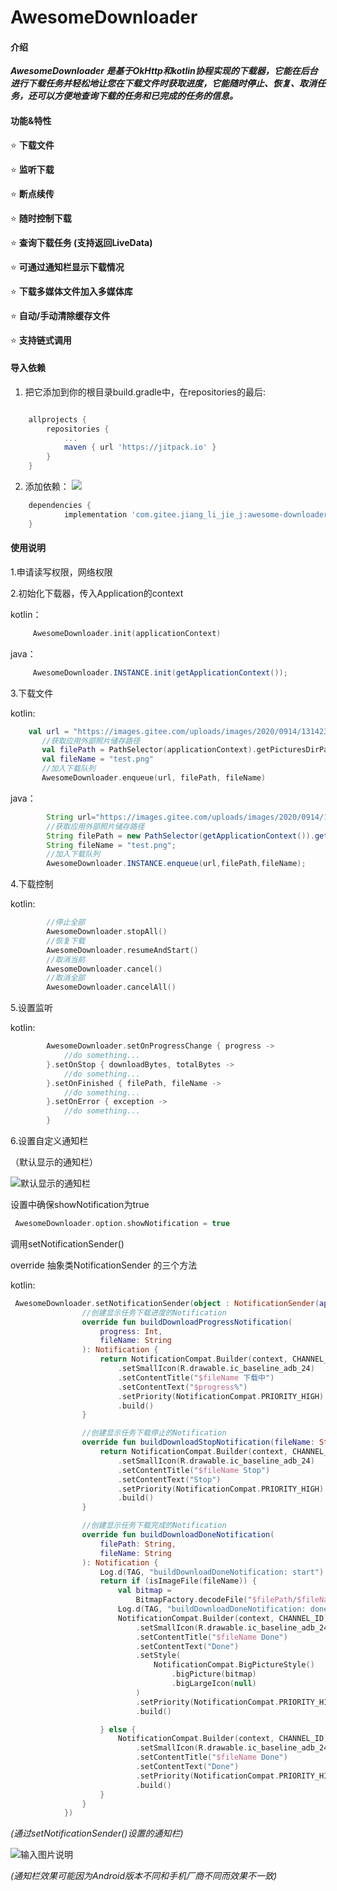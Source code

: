 # AwesomeDownloader

#### 介绍
 **_AwesomeDownloader 是基于OkHttp和kotlin协程实现的下载器，它能在后台进行下载任务并轻松地让您在下载文件时获取进度，它能随时停止、恢复、取消任务，还可以方便地查询下载的任务和已完成的任务的信息。_** 

#### 功能&特性


 :star: **下载文件**

 :star: **监听下载**

 :star: **断点续传**

 :star: **随时控制下载**

 :star: **查询下载任务 (支持返回LiveData)**

 :star: **可通过通知栏显示下载情况** 

 :star: **下载多媒体文件加入多媒体库** 

 :star: **自动/手动清除缓存文件** 

 :star: **支持链式调用**


#### 导入依赖

1. 把它添加到你的根目录build.gradle中，在repositories的最后:
```groovy

	allprojects {
		repositories {
			...
			maven { url 'https://jitpack.io' }
		}
	}

```

2. 添加依赖：
[![](https://jitpack.io/v/com.gitee.jiang_li_jie_j/awesome-downloader.svg)](https://jitpack.io/#com.gitee.jiang_li_jie_j/awesome-downloader)
```groovy
	dependencies {
	        implementation 'com.gitee.jiang_li_jie_j:awesome-downloader:vX.X.X'
	}

```


#### 使用说明

1.申请读写权限，网络权限

2.初始化下载器，传入Application的context

kotlin：
```kotlin
	 AwesomeDownloader.init(applicationContext)
```
java：
```java    
	 AwesomeDownloader.INSTANCE.init(getApplicationContext());
```
3.下载文件 

kotlin:
 ```kotlin
	 val url = "https://images.gitee.com/uploads/images/2020/0914/131423_f1aaba0b_1899542.png"
        //获取应用外部照片储存路径
        val filePath = PathSelector(applicationContext).getPicturesDirPath()
        val fileName = "test.png"
        //加入下载队列
        AwesomeDownloader.enqueue(url, filePath, fileName)
```
java：
```java
        String url="https://images.gitee.com/uploads/images/2020/0914/131423_f1aaba0b_1899542.png";
        //获取应用外部照片储存路径
        String filePath = new PathSelector(getApplicationContext()).getPicturesDirPath();
        String fileName = "test.png";
        //加入下载队列
        AwesomeDownloader.INSTANCE.enqueue(url,filePath,fileName);

```
4.下载控制

kotlin:
```kotlin
        //停止全部
        AwesomeDownloader.stopAll()
        //恢复下载
        AwesomeDownloader.resumeAndStart()
        //取消当前
        AwesomeDownloader.cancel()
        //取消全部
        AwesomeDownloader.cancelAll()
```

5.设置监听

kotlin:
```kotlin
        AwesomeDownloader.setOnProgressChange { progress ->
            //do something...
        }.setOnStop { downloadBytes, totalBytes ->
            //do something...
        }.setOnFinished { filePath, fileName ->
            //do something...
        }.setOnError { exception ->
            //do something...
        }
```

6.设置自定义通知栏

（默认显示的通知栏）

![默认显示的通知栏](https://images.gitee.com/uploads/images/2020/0919/155031_538a3406_5577115.png "屏幕截图.png")

设置中确保showNotification为true
```kotlin
 AwesomeDownloader.option.showNotification = true
```
调用setNotificationSender()

override 抽象类NotificationSender 的三个方法

kotlin:
```kotlin
 AwesomeDownloader.setNotificationSender(object : NotificationSender(applicationContext) {
                //创建显示任务下载进度的Notification
                override fun buildDownloadProgressNotification(
                    progress: Int,
                    fileName: String
                ): Notification {
                    return NotificationCompat.Builder(context, CHANNEL_ID)
                        .setSmallIcon(R.drawable.ic_baseline_adb_24)
                        .setContentTitle("$fileName 下载中")
                        .setContentText("$progress%")
                        .setPriority(NotificationCompat.PRIORITY_HIGH)
                        .build()
                }

                //创建显示任务下载停止的Notification
                override fun buildDownloadStopNotification(fileName: String): Notification {
                    return NotificationCompat.Builder(context, CHANNEL_ID)
                        .setSmallIcon(R.drawable.ic_baseline_adb_24)
                        .setContentTitle("$fileName Stop")
                        .setContentText("Stop")
                        .setPriority(NotificationCompat.PRIORITY_HIGH)
                        .build()
                }

                //创建显示任务下载完成的Notification
                override fun buildDownloadDoneNotification(
                    filePath: String,
                    fileName: String
                ): Notification {
                    Log.d(TAG, "buildDownloadDoneNotification: start")
                    return if (isImageFile(fileName)) {
                        val bitmap =
                            BitmapFactory.decodeFile("$filePath/$fileName")
                        Log.d(TAG, "buildDownloadDoneNotification: done")
                        NotificationCompat.Builder(context, CHANNEL_ID)
                            .setSmallIcon(R.drawable.ic_baseline_adb_24)
                            .setContentTitle("$fileName Done")
                            .setContentText("Done")
                            .setStyle(
                                NotificationCompat.BigPictureStyle()
                                    .bigPicture(bitmap)
                                    .bigLargeIcon(null)
                            )
                            .setPriority(NotificationCompat.PRIORITY_HIGH)
                            .build()

                    } else {
                        NotificationCompat.Builder(context, CHANNEL_ID)
                            .setSmallIcon(R.drawable.ic_baseline_adb_24)
                            .setContentTitle("$fileName Done")
                            .setContentText("Done")
                            .setPriority(NotificationCompat.PRIORITY_HIGH)
                            .build()
                    }
                }
            })
```

_(通过setNotificationSender()设置的通知栏)_

![输入图片说明](https://images.gitee.com/uploads/images/2020/0919/153803_33f283b0_5577115.png "屏幕截图.png")

_(通知栏效果可能因为Android版本不同和手机厂商不同而效果不一致)_